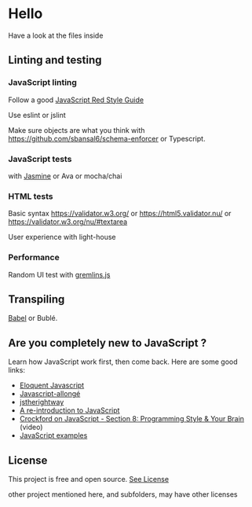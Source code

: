 # Hello

Have a look at the files inside



## Linting and testing

### JavaScript linting

Follow a good [JavaScript Red Style Guide](https://github.com/GrosSacASac/JavaScript-Set-Up/tree/master/js/red-javascript-style-guide)

Use eslint or jslint

Make sure objects are what you think with https://github.com/sbansal6/schema-enforcer or Typescript.

### JavaScript tests

with [Jasmine](https://github.com/jasmine/jasmine) or Ava or mocha/chai

### HTML tests 

Basic syntax https://validator.w3.org/ or https://html5.validator.nu/ or https://validator.w3.org/nu/#textarea

User experience with light-house

### Performance

Random UI test with [gremlins.js](https://github.com/marmelab/gremlins.js)

## Transpiling

[Babel](https://babeljs.io/) or Bublé.


## Are you completely new to JavaScript ?

Learn how JavaScript work first, then come back. Here are some good links:

* [Eloquent Javascript](https://eloquentjavascript.net/)
* [Javascript-allongé](https://leanpub.com/javascript-allonge/read)
* [jstherightway](https://jstherightway.org/#getting-started)
* [A re-introduction to JavaScript](https://developer.mozilla.org/en-US/docs/Web/JavaScript/A_re-introduction_to_JavaScript)
* [Crockford on JavaScript - Section 8: Programming Style & Your Brain ](https://www.youtube.com/watch?v=taaEzHI9xyY) (video)
* [JavaScript examples](https://github.com/GrosSacASac/JavaScript-Set-Up/tree/master/js/)




## License

This project is free and open source. [See License](./LICENSE.txt)

other project mentioned here, and subfolders, may have other licenses
